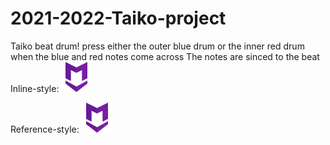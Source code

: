 # 2021-2022-Taiko-project
Taiko beat drum! press either the outer blue drum or the inner red drum when the blue and red notes come across
The notes are sinced to the beat
Inline-style: 
![alt text](https://github.com/adam-p/markdown-here/raw/master/src/common/images/icon48.png "Logo Title Text 1")

Reference-style: 
![alt text][logo]

[logo]: https://github.com/adam-p/markdown-here/raw/master/src/common/images/icon48.png "Logo Title Text 2"

